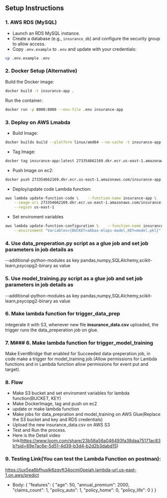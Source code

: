## Setup Instructions

### 1. AWS RDS (MySQL)
- Launch an RDS MySQL instance.
- Create a database (e.g., `insurance_db`) and configure the security group to allow access.
- Copy `.env.example` to `.env` and update with your credentials:
```sh
cp .env.example .env
```

### 2. Docker Setup (Alternative)

Build the Docker image:
```sh
docker build -t insurance-app .
```

Run the container:
```sh
docker run -p 8000:8000 --env-file .env insurance-app
```
### 3. Deploy on AWS Lmabda

- Build Image:

```sh
docker buildx build --platform linux/amd64 --no-cache -t insurance-app . -f Dockerfile.aws
```

- Tag Image:

```sh
docker tag insurance-app:latest 273354662169.dkr.ecr.us-east-1.amazonaws.com/insurance-app:latest 
```
- Push Image on ec2:

```sh
docker push 273354662169.dkr.ecr.us-east-1.amazonaws.com/insurance-app:latest
```
- Deploy/update code Lambda function:

```sh
aws lambda update-function-code \    --function-name insurance-app \
    --image-uri 273354662169.dkr.ecr.us-east-1.amazonaws.com/insurance-app:latest \
    --region us-east-1
  ```

- Set enviroment variables

```sh
aws lambda update-function-configuration \    --function-name insurance-app \
    --environment "Variables={BUCKET=abbas-mlops-model,KEY=model.pkl}"
  ```

### 4. Use data_preperation.py script as a glue job and set job parameters in job details as 

--additional-python-modules as key
pandas,numpy,SQLAlchemy,scikit-learn,psycopg2-binary as value

### 5. Use model_training.py script as a glue job and set job parameters in job details as 

--additional-python-modules as key
pandas,numpy,SQLAlchemy,scikit-learn,psycopg2-binary as value

### 6. Make lambda function for trigger_data_prep

integerate it with S3, whenever new file **insurance_data.csv** uploaded, the trigger runs the data_preperation job on glue.

### 7. M### 6. Make lambda function for trigger_model_training

Make EventBridge that enabled for Succeeded data-preperation job, in code make a trigger for model_training job.(Allow permissions for Lambda functions and in Lambda function allow permissions for event put and target).

### 8. Flow

- Make S3 bucket and set enviroment variables for lambda function(BUCKET, KEY)
- Make DockerImage, tag and push on ec2
- update or make lambda function
- Make jobs for data_prepration and model_training on AWS Glue(Replace the S3 bucket and key and RDS credentials)
- Upload the new insurance_data.csv on AWS S3
- Test and Run the process. 
- Here is the Detail video link(https://www.loom.com/share/23b58a56a046493fa38daa75171ac83b?sid=69e7ac6e-5d51-4d39-b3d4-b2d2b3dabd15)

### 9. Testing Link(You can test the Lambda Function on postman):

https://jux5ea6bfhuslk6zqvft34ocmi0peiah.lambda-url.us-east-1.on.aws/predict

- Body:
{
  "features": {
    "age": 50,
    "annual_premium": 2000,
    "claims_count": 1,
    "policy_auto": 1,
    "policy_home": 0,
    "policy_life": 0
  }
}

